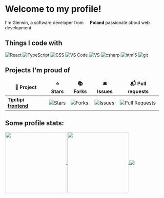 <h1>Welcome to my profile!</h1>

<p>
I'm Gierwin, a software developer from <img src="https://cdn-icons-png.flaticon.com/512/197/197529.png" width="13"/> <b>Poland</b> passionate about web 
development 
</p>
<h2>Things I code with</h3>
<p>
    <img alt="React" src="https://img.shields.io/badge/-React-45b8d8?style=flat-square&logo=react&logoColor=white" />
    <img alt="TypeScript" src="https://img.shields.io/badge/-TypeScript-007ACC?style=flat-square&logo=typescript&logoColor=white" />
    <img alt="CSS" src="https://img.shields.io/badge/CSS-1572B6?logo=css3&logoColor=ffffff" />
    <img alt="VS Code" src="https://img.shields.io/badge/-Visual%20Studio%20Code-007acc?style=flat-square&logo=visualstudiocode&logoColor=white">
    <img alt="VS" src="https://img.shields.io/badge/Visual%20Studio-9B4993" />
    <img alt="csharp" src="https://img.shields.io/badge/C%23-682876" />
    <img alt="html5" src="https://img.shields.io/badge/-HTML5-E34F26?style=flat-square&logo=html5&logoColor=white" />
    <img alt="git" src="https://img.shields.io/badge/-Git-F05032?style=flat-square&logo=git&logoColor=white" />
    
</p>

<!-- Other potentially useful stuff -<!-- <img alt="github actions" src="https://img.shields.io/badge/-Github_Actions-2088FF?style=flat-square&logo=github-actions&logoColor=white" /> - <!-- <img alt="NestJs" src="https://img.shields.io/badge/-NestJs-ea2845?style=flat-square&logo=nestjs&logoColor=white" /> -<!-- <img alt="angular" src="https://img.shields.io/badge/-Angular-DD0031?style=flat-square&logo=angular&logoColor=white" /> -
 <!-- <img alt="npm" src="https://img.shields.io/badge/-NPM-CB3837?style=flat-square&logo=npm&logoColor=white" /> 
 -<!-- <img alt="html5" src="https://img.shields.io/badge/-HTML5-E34F26?style=flat-square&logo=html5&logoColor=white" /> - <!-- <img alt="Brave browser" src="https://img.shields.io/badge/-Brave_Browser-FB542B?style=flat-square&logo=brave&logoColor=white" /> -<!-- <img alt="Rollup" src="https://img.shields.io/badge/-Rollup-EC4A3F?style=flat-square&logo=rollup.js&logoColor=white" /> - <!-- <img alt="d3js" src="https://img.shields.io/badge/-D3.js-F9A03C?style=flat-square&logo=d3.js&logoColor=white" /> -<!-- <img alt="Prettier" src="https://img.shields.io/badge/-Prettier-F7B93E?style=flat-square&logo=prettier&logoColor=white" /> - <!-- <img alt="MongoDB" src="https://img.shields.io/badge/-MongoDB-13aa52?style=flat-square&logo=mongodb&logoColor=white" /> -<!-- <img alt="Apollo" src="https://img.shields.io/badge/-Apollo%20GraphQL-311C87?style=flat-square&logo=apollo-graphql&logoColor=white" /> - <!-- <img alt="Heroku" src="https://img.shields.io/badge/-Heroku-430098?style=flat-square&logo=heroku&logoColor=white" /> -<!-- <img alt="redux" src="https://img.shields.io/badge/-Redux-764ABC?style=flat-square&logo=redux&logoColor=white" /> - <!-- <img alt="ReactiveX" src="https://img.shields.io/badge/-RxJs-B7178C?style=flat-square&logo=reactivex&logoColor=white" /> -<!-- <img alt="GraphQL" src="https://img.shields.io/badge/-GraphQL-E10098?style=flat-square&logo=graphql&logoColor=white" /> - <!-- <img alt="Sass" src="https://img.shields.io/badge/-Sass-CC6699?style=flat-square&logo=sass&logoColor=white" /> -<!-- <img alt="Styled Components" src="https://img.shields.io/badge/-Styled_Components-db7092?style=flat-square&logo=styled-components&logoColor=white" /> - <!-- <img alt="React" src="https://img.shields.io/badge/-React-45b8d8?style=flat-square&logo=react&logoColor=white" /> -<!-- <img alt="Webpack" src="https://img.shields.io/badge/-Webpack-8DD6F9?style=flat-square&logo=webpack&logoColor=white" /> - <!-- <img alt="Google Cloud Platform" src="https://img.shields.io/badge/-Google_Cloud_Platform-1a73e8?style=flat-square&logo=google-cloud&logoColor=white" /> -->

<h2>Projects I'm proud of</h3>
<table>
<thead align="center">
<tr border: none;>
<td><b>🎁 Project</b></td>
<td><b>⭐ Stars</b></td>
<td><b>📚 Forks</b></td>
<td><b>🛎 Issues</b></td>
<td><b>📬 Pull requests</b></td>
</tr>
</thead>
<tbody>
<tr>
<td><a href="https://github.com/Gierwont/tipitipi-frontend"><b>Tipitipi frontend</b></a></td>
<td><img alt="Stars" src="https://img.shields.io/github/stars/Gierwont/tipitipi-frontend?style=flat-square&labelColor=343b41"/></td>
<td><img alt="Forks" src="https://img.shields.io/github/forks/Gierwont/tipitipi-frontend?style=flat-square&labelColor=343b41"/></td>
<td><img alt="Issues" src="https://img.shields.io/github/issues/Gierwont/tipitipi-frontend?style=flat-square&labelColor=343b41"/></td>
<td><img alt="Pull Requests" src="https://img.shields.io/github/issues-pr/Gierwont/tipitipi-frontend?style=flat-square&labelColor=343b41"/></td>
</tr>
</tbody>
</table>

<h2>Some profile stats:</h4>
<a href="https://github.com/anuraghazra/github-readme-stats">
<img height=200 align="center" src="https://github-readme-stats.vercel.app/api?username=Gierwont&show_icons=true&theme=nord" />
</a>
<a href="https://github.com/anuraghazra/convoychat">
<img height=200 align="center" src="https://github-readme-stats.vercel.app/api/top-langs/?username=Gierwont&theme=nord&layout=compact" />
</a>

<a href="">
<img align="center" src="https://github-readme-stats.vercel.app/api/wakatime?username=Gierwont&theme=nord&langs_count=5"/>
</a>
